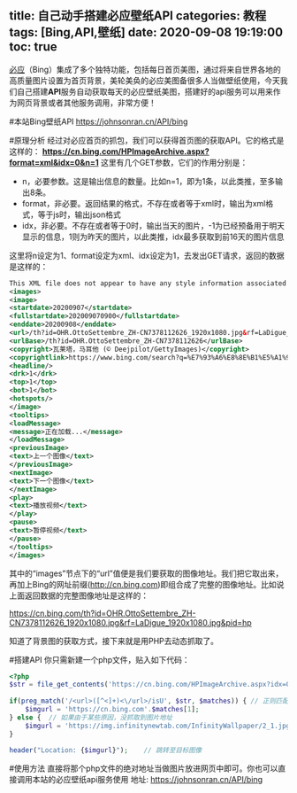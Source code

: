 title: 自己动手搭建必应壁纸API
categories: 教程
tags: [Bing,API,壁纸]
date: 2020-09-08 19:19:00
toc: true
---
[必应](https://cn.bing.com)（Bing）集成了多个独特功能，包括每日首页美图，通过将来自世界各地的高质量图片设置为首页背景，美轮美奂的必应美图备很多人当做壁纸使用，今天我们自己搭建**API**服务自动获取每天的必应壁纸美图，搭建好的api服务可以用来作为网页背景或者其他服务调用，非常方便！

#本站Bing壁纸API
https://johnsonran.cn/API/bing

#原理分析
经过对必应首页的抓包，我们可以获得首页图的获取API。它的格式是这样的：
**https://cn.bing.com/HPImageArchive.aspx?format=xml&idx=0&n=1**
这里有几个GET参数，它们的作用分别是：

- n，必要参数。这是输出信息的数量。比如n=1，即为1条，以此类推，至多输出8条。
- format，非必要。返回结果的格式，不存在或者等于xml时，输出为xml格式，等于js时，输出json格式
- idx，非必要。不存在或者等于0时，输出当天的图片，-1为已经预备用于明天显示的信息，1则为昨天的图片，以此类推，idx最多获取到前16天的图片信息

这里将n设定为1、format设定为xml、idx设定为1，去发出GET请求，返回的数据是这样的：
```xml
This XML file does not appear to have any style information associated with it. The document tree is shown below.
<images>
<image>
<startdate>20200907</startdate>
<fullstartdate>202009070900</fullstartdate>
<enddate>20200908</enddate>
<url>/th?id=OHR.OttoSettembre_ZH-CN7378112626_1920x1080.jpg&rf=LaDigue_1920x1080.jpg&pid=hp</url>
<urlBase>/th?id=OHR.OttoSettembre_ZH-CN7378112626</urlBase>
<copyright>瓦莱塔，马耳他 (© Deejpilot/GettyImages)</copyright>
<copyrightlink>https://www.bing.com/search?q=%E7%93%A6%E8%8E%B1%E5%A1%94&form=hpcapt&mkt=zh-cn</copyrightlink>
<headline/>
<drk>1</drk>
<top>1</top>
<bot>1</bot>
<hotspots/>
</image>
<tooltips>
<loadMessage>
<message>正在加载...</message>
</loadMessage>
<previousImage>
<text>上一个图像</text>
</previousImage>
<nextImage>
<text>下一个图像</text>
</nextImage>
<play>
<text>播放视频</text>
</play>
<pause>
<text>暂停视频</text>
</pause>
</tooltips>
</images>
```

其中的“images”节点下的“url”值便是我们要获取的图像地址。我们把它取出来，再加上Bing的网址前缀(http://cn.bing.com)即组合成了完整的图像地址。比如说上面返回数据的完整图像地址是这样的：

https://cn.bing.com/th?id=OHR.OttoSettembre_ZH-CN7378112626_1920x1080.jpg&rf=LaDigue_1920x1080.jpg&pid=hp

知道了背景图的获取方式，接下来就是用PHP去动态抓取了。

#搭建API
你只需新建一个php文件，贴入如下代码：
```php
<?php
$str = file_get_contents('https://cn.bing.com/HPImageArchive.aspx?idx=0&n=1');   // 从bing获取数据
 
if(preg_match('/<url>([^<]+)<\/url>/isU', $str, $matches)) { // 正则匹配抓取图片url
    $imgurl = 'https://cn.bing.com'.$matches[1];
} else {  // 如果由于某些原因，没抓取到图片地址
    $imgurl = 'https://img.infinitynewtab.com/InfinityWallpaper/2_1.jpg'; // 使用默认的图像(默认图像链接可修改为自己的)
}
 
header("Location: {$imgurl}");    // 跳转至目标图像
```

#使用方法
直接将那个php文件的绝对地址当做图片放进网页中即可。你也可以直接调用本站的必应壁纸api服务使用
地址: https://johnsonran.cn/API/bing